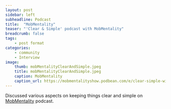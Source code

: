 ```yaml
---
layout: post
sidebar: left
subheadline: Podcast
title:  "MobMentality"
teaser: "'Clear & Simple' podcast with MobMentality"
breadcrumb: false
tags:
    - post format
categories:
    - community
    - Interview
image:
    thumb: mobMentalityClearAndSimple.jpeg
    title: mobMentalityClearAndSimple.jpeg
    caption: MobMentality
    caption_url: https://mobmentalityshow.podbean.com/e/clear-simple-with-dustin-thostenson/
---
```

Discussed various aspects on keeping things clear and simple on <a href="https://www.youtube.com/watch?v=izcEefyTZVw&t=1463s" target='new'>MobMentality</a> podcast.